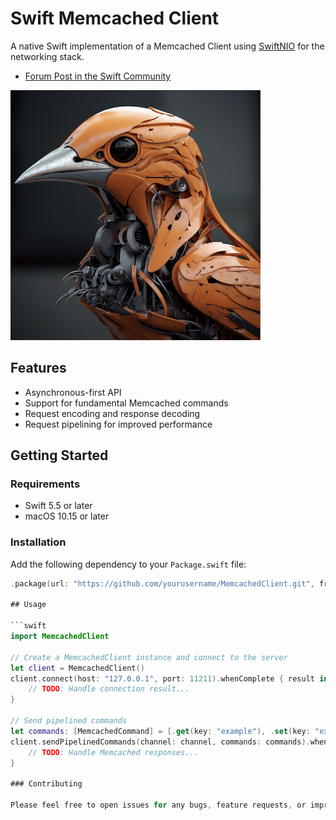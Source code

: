 # Swift Memcached Client

A native Swift implementation of a Memcached Client using [SwiftNIO](https://github.com/apple/swift-nio) for the networking stack.
- [Forum Post in the Swift Community](https://forums.swift.org/t/swift-memcached-client-gsoc-2023/63988)
<img src="swift_logo.png" alt="My Image Description" width="400" height="400">

## Features

- Asynchronous-first API
- Support for fundamental Memcached commands
- Request encoding and response decoding
- Request pipelining for improved performance

## Getting Started

### Requirements

- Swift 5.5 or later
- macOS 10.15 or later

### Installation

Add the following dependency to your `Package.swift` file:

```swift
.package(url: "https://github.com/yourusername/MemcachedClient.git", from: "1.0.0")

## Usage

```swift
import MemcachedClient

// Create a MemcachedClient instance and connect to the server
let client = MemcachedClient()
client.connect(host: "127.0.0.1", port: 11211).whenComplete { result in
    // TODO: Handle connection result...
}

// Send pipelined commands
let commands: [MemcachedCommand] = [.get(key: "example"), .set(key: "example", value: "42", flags: 0, expiration: 0)]
client.sendPipelinedCommands(channel: channel, commands: commands).whenSuccess { responses in
    // TODO: Handle Memcached responses...
}

### Contributing

Please feel free to open issues for any bugs, feature requests, or improvements you'd like to see. We appreciate any help and contributions to the project. Don't hesitate to submit pull requests with proposed changes, enhancements, or fixes. Make sure to follow the existing code style and add tests for any new functionality.
